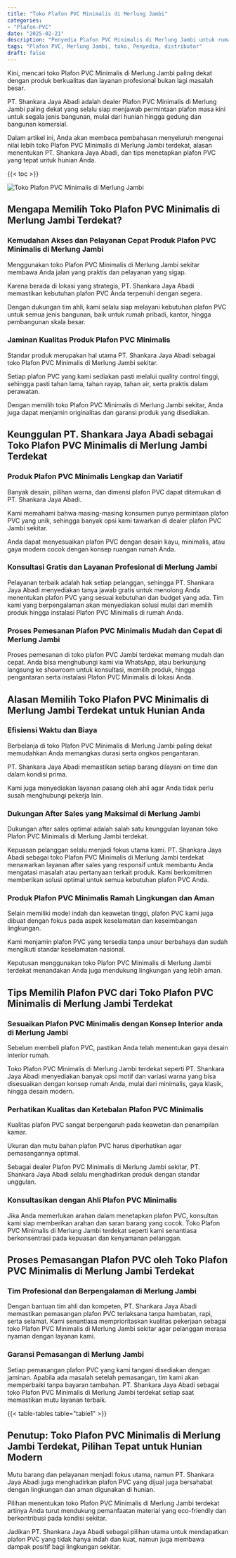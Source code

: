 ```yaml
---
title: "Toko Plafon PVC Minimalis di Merlung Jambi"
categories: 
- "Plafon-PVC"
date: "2025-02-21"
description: "Penyedia Plafon PVC Minimalis di Merlung Jambi untuk rumah, perkantoran, dan ritel. Plafon terbaik, variasi motif, warna modern, beserta servis penempatan oleh teknisi profesional dan jaminan resmi!|Jasa distribusi Plafon PVC Minimalis di Merlung Jambi untuk kebutuhan tempat tinggal, kantor, maupun toko, beserta plafon terbaik dan pemasangan oleh tenaga ahli profesional serta kepastian resmi.|Solusi Plafon PVC Minimalis di Merlung Jambi yang terbukti untuk tempat tinggal, perkantoran, serta gerai, dengan material berkualitas dan pemasangan ditangani oleh tim berpengalaman dan jaminan resmi.|Penyediaan Plafon PVC Minimalis di Merlung Jambi bagi hunian, office, serta gerai, beserta material unggulan dan pemasangan dikerjakan oleh tim profesional, disertai beserta kepastian resmi.}"
tags: "Plafon PVC, Merlung Jambi, toko, Penyedia, distributor"
draft: false
---
```


Kini, mencari toko Plafon PVC Minimalis di Merlung Jambi paling dekat dengan produk berkualitas dan layanan profesional bukan lagi masalah besar.

PT. Shankara Jaya Abadi adalah dealer Plafon PVC Minimalis di Merlung Jambi paling dekat yang selalu siap menjawab permintaan plafon masa kini untuk segala jenis bangunan, mulai dari hunian hingga gedung dan bangunan komersial.

Dalam artikel ini, Anda akan membaca pembahasan menyeluruh mengenai nilai lebih toko Plafon PVC Minimalis di Merlung Jambi terdekat, alasan menentukan PT. Shankara Jaya Abadi, dan tips menetapkan plafon PVC yang tepat untuk hunian Anda.

{{< toc >}}

![Toko Plafon PVC Minimalis di Merlung Jambi](/images/Plafon-PVC/Toko-Plafon-PVC-Minimalis-di-Merlung-Jambi.png)


## Mengapa Memilih Toko Plafon PVC Minimalis di Merlung Jambi Terdekat?

### Kemudahan Akses dan Pelayanan Cepat Produk Plafon PVC Minimalis di Merlung Jambi

Menggunakan toko Plafon PVC Minimalis di Merlung Jambi sekitar membawa Anda jalan yang praktis dan pelayanan yang sigap.

Karena berada di lokasi yang strategis, PT. Shankara Jaya Abadi memastikan kebutuhan plafon PVC Anda terpenuhi dengan segera.

Dengan dukungan tim ahli, kami selalu siap melayani kebutuhan plafon PVC untuk semua jenis bangunan, baik untuk rumah pribadi, kantor, hingga pembangunan skala besar.

### Jaminan Kualitas Produk Plafon PVC Minimalis

Standar produk merupakan hal utama PT. Shankara Jaya Abadi sebagai toko Plafon PVC Minimalis di Merlung Jambi sekitar.

Setiap plafon PVC yang kami sediakan pasti melalui quality control tinggi, sehingga pasti tahan lama, tahan rayap, tahan air, serta praktis dalam perawatan.

Dengan memilih toko Plafon PVC Minimalis di Merlung Jambi sekitar, Anda juga dapat menjamin originalitas dan garansi produk yang disediakan.

## Keunggulan PT. Shankara Jaya Abadi sebagai Toko Plafon PVC Minimalis di Merlung Jambi Terdekat

### Produk Plafon PVC Minimalis Lengkap dan Variatif

Banyak desain, pilihan warna, dan dimensi plafon PVC dapat ditemukan di PT. Shankara Jaya Abadi.

Kami memahami bahwa masing-masing konsumen punya permintaan plafon PVC yang unik, sehingga banyak opsi kami tawarkan di dealer plafon PVC Jambi sekitar.

Anda dapat menyesuaikan plafon PVC dengan desain kayu, minimalis, atau gaya modern cocok dengan konsep ruangan rumah Anda.

### Konsultasi Gratis dan Layanan Profesional di Merlung Jambi

Pelayanan terbaik adalah hak setiap pelanggan, sehingga PT. Shankara Jaya Abadi menyediakan tanya jawab gratis untuk menolong Anda menentukan plafon PVC yang sesuai kebutuhan dan budget yang ada. Tim kami yang berpengalaman akan menyediakan solusi mulai dari memilih produk hingga instalasi Plafon PVC Minimalis di rumah Anda.

### Proses Pemesanan Plafon PVC Minimalis Mudah dan Cepat di Merlung Jambi

Proses pemesanan di toko plafon PVC Jambi terdekat memang mudah dan cepat. Anda bisa menghubungi kami via WhatsApp, atau berkunjung langsung ke showroom untuk konsultasi, memilih produk, hingga pengantaran serta instalasi Plafon PVC Minimalis di lokasi Anda.

## Alasan Memilih Toko Plafon PVC Minimalis di Merlung Jambi Terdekat untuk Hunian Anda

### Efisiensi Waktu dan Biaya

Berbelanja di toko Plafon PVC Minimalis di Merlung Jambi paling dekat memudahkan Anda memangkas durasi serta ongkos pengantaran.

PT. Shankara Jaya Abadi memastikan setiap barang dilayani on time dan dalam kondisi prima.

Kami juga menyediakan layanan pasang oleh ahli agar Anda tidak perlu susah menghubungi pekerja lain.

### Dukungan After Sales yang Maksimal di Merlung Jambi

Dukungan after sales optimal adalah salah satu keunggulan layanan toko Plafon PVC Minimalis di Merlung Jambi terdekat.

Kepuasan pelanggan selalu menjadi fokus utama kami. PT. Shankara Jaya Abadi sebagai toko Plafon PVC Minimalis di Merlung Jambi terdekat menawarkan layanan after sales yang responsif untuk membantu Anda mengatasi masalah atau pertanyaan terkait produk. Kami berkomitmen memberikan solusi optimal untuk semua kebutuhan plafon PVC Anda.

### Produk Plafon PVC Minimalis Ramah Lingkungan dan Aman

Selain memiliki model indah dan keawetan tinggi, plafon PVC kami juga dibuat dengan fokus pada aspek keselamatan dan keseimbangan lingkungan.

Kami menjamin plafon PVC yang tersedia tanpa unsur berbahaya dan sudah mengikuti standar keselamatan nasional.

Keputusan menggunakan toko Plafon PVC Minimalis di Merlung Jambi terdekat menandakan Anda juga mendukung lingkungan yang lebih aman.

## Tips Memilih Plafon PVC dari Toko Plafon PVC Minimalis di Merlung Jambi Terdekat

### Sesuaikan Plafon PVC Minimalis dengan Konsep Interior anda di Merlung Jambi

Sebelum membeli plafon PVC, pastikan Anda telah menentukan gaya desain interior rumah.

Toko Plafon PVC Minimalis di Merlung Jambi terdekat seperti PT. Shankara Jaya Abadi menyediakan banyak opsi motif dan variasi warna yang bisa disesuaikan dengan konsep rumah Anda, mulai dari minimalis, gaya klasik, hingga desain modern.

### Perhatikan Kualitas dan Ketebalan Plafon PVC Minimalis

Kualitas plafon PVC sangat berpengaruh pada keawetan dan penampilan kamar.

Ukuran dan mutu bahan plafon PVC harus diperhatikan agar pemasangannya optimal.

Sebagai dealer Plafon PVC Minimalis di Merlung Jambi sekitar, PT. Shankara Jaya Abadi selalu menghadirkan produk dengan standar unggulan.

### Konsultasikan dengan Ahli Plafon PVC Minimalis

Jika Anda memerlukan arahan dalam menetapkan plafon PVC, konsultan kami siap memberikan arahan dan saran barang yang cocok. Toko Plafon PVC Minimalis di Merlung Jambi terdekat seperti kami senantiasa berkonsentrasi pada kepuasan dan kenyamanan pelanggan.

## Proses Pemasangan Plafon PVC oleh Toko Plafon PVC Minimalis di Merlung Jambi Terdekat

### Tim Profesional dan Berpengalaman di Merlung Jambi

Dengan bantuan tim ahli dan kompeten, PT. Shankara Jaya Abadi memastikan pemasangan plafon PVC terlaksana tanpa hambatan, rapi, serta selamat. Kami senantiasa memprioritaskan kualitas pekerjaan sebagai toko Plafon PVC Minimalis di Merlung Jambi sekitar agar pelanggan merasa nyaman dengan layanan kami.

### Garansi Pemasangan di Merlung Jambi

Setiap pemasangan plafon PVC yang kami tangani disediakan dengan jaminan. Apabila ada masalah setelah pemasangan, tim kami akan memperbaiki tanpa bayaran tambahan. PT. Shankara Jaya Abadi sebagai toko Plafon PVC Minimalis di Merlung Jambi terdekat setiap saat memastikan mutu layanan terbaik.

{{< table-tables table="table1" >}}

## Penutup: Toko Plafon PVC Minimalis di Merlung Jambi Terdekat, Pilihan Tepat untuk Hunian Modern

Mutu barang dan pelayanan menjadi fokus utama, namun PT. Shankara Jaya Abadi juga menghadirkan plafon PVC yang dijual juga bersahabat dengan lingkungan dan aman digunakan di hunian.

Pilihan menentukan toko Plafon PVC Minimalis di Merlung Jambi terdekat artinya Anda turut mendukung pemanfaatan material yang eco-friendly dan berkontribusi pada kondisi sekitar.

Jadikan PT. Shankara Jaya Abadi sebagai pilihan utama untuk mendapatkan plafon PVC yang tidak hanya indah dan kuat, namun juga membawa dampak positif bagi lingkungan sekitar.